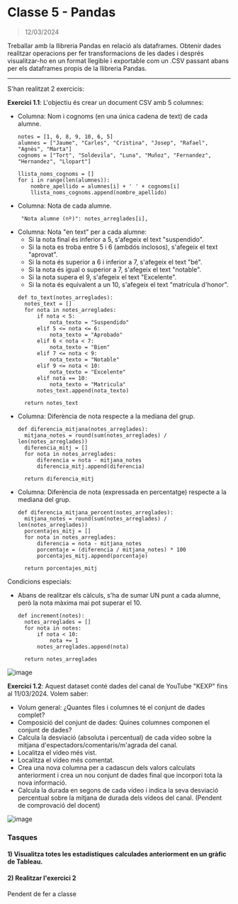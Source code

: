 # Classe 5 - Pandas
> 12/03/2024
>
Treballar amb la llibreria Pandas en relació als dataframes. Obtenir dades realitzar operacions per fer transformacions de les dades i després visualitzar-ho en un format llegible i exportable com un .CSV passant abans per els dataframes propis de la llibreria Pandas.
<hr>

S'han realitzat 2 exercicis: 

**Exercici 1.1**: L'objectiu és crear un document CSV amb 5 columnes:

- Columna: Nom i cognoms (en una única cadena de text) de cada alumne.
  ```
  notes = [1, 6, 8, 9, 10, 6, 5]
  alumnes = ["Jaume", "Carles", "Cristina", "Josep", "Rafael", "Agnès", "Marta"]
  cognoms = ["Tort", "Soldevila", "Luna", "Muñoz", "Fernandez", "Hernandez", "Llopart"]
  
  llista_noms_cognoms = []
  for i in range(len(alumnes)):
      nombre_apellido = alumnes[i] + ' ' + cognoms[i]
      llista_noms_cognoms.append(nombre_apellido)
  ```
- Columna: Nota de cada alumne.
  ```
   "Nota alumne (nº)": notes_arreglades[i],
  ```
- Columna: Nota "en text" per a cada alumne:
  - Si la nota final és inferior a 5, s'afegeix el text "suspendido".
  - Si la nota es troba entre 5 i 6 (ambdós inclosos), s'afegeix el text "aprovat".
  - Si la nota és superior a 6 i inferior a 7, s'afegeix el text "bé".
  - Si la nota és igual o superior a 7, s'afegeix el text "notable".
  - Si la nota supera el 9, s'afegeix el text "Excelente".
  - Si la nota és equivalent a un 10, s'afegeix el text "matrícula d'honor".
  ```
  def to_text(notes_arreglades):
    notes_text = []
    for nota in notes_arreglades:
        if nota < 5:
            nota_texto = "Suspendido"
        elif 5 <= nota <= 6:
            nota_texto = "Aprobado"
        elif 6 < nota < 7:
            nota_texto = "Bien"
        elif 7 <= nota < 9:
            nota_texto = "Notable"
        elif 9 <= nota < 10:
            nota_texto = "Excelente"
        elif nota == 10:
            nota_texto = "Matricula"
        notes_text.append(nota_texto)

    return notes_text
  ```
- Columna: Diferència de nota respecte a la mediana del grup.
  ```
  def diferencia_mitjana(notes_arreglades):
    mitjana_notes = round(sum(notes_arreglades) / len(notes_arreglades))
    diferencia_mitj = []
    for nota in notes_arreglades:
        diferencia = nota - mitjana_notes
        diferencia_mitj.append(diferencia)

    return diferencia_mitj
  ```
- Columna: Diferència de nota (expressada en percentatge) respecte a la mediana del grup.
  ```
  def diferencia_mitjana_percent(notes_arreglades):
    mitjana_notes = round(sum(notes_arreglades) / len(notes_arreglades))
    porcentajes_mitj = []
    for nota in notes_arreglades:
        diferencia = nota - mitjana_notes
        porcentaje = (diferencia / mitjana_notes) * 100
        porcentajes_mitj.append(porcentaje)

    return porcentajes_mitj
  ```
Condicions especials:
- Abans de realitzar els càlculs, s'ha de sumar UN punt a cada alumne, però la nota màxima mai pot superar el 10.
  ```
  def increment(notes):
    notes_arreglades = []
    for nota in notes:
        if nota < 10:
            nota += 1
        notes_arreglades.append(nota)

    return notes_arreglades
  ```
![image](https://github.com/albertarrebola08/bigdataUABopt4/assets/104431726/1dd00c76-127a-4809-b4cb-d663b0b7445f)

**Exercici 1.2**: Aquest dataset conté dades del canal de YouTube "KEXP" fins al 11/03/2024. Volem saber:

- Volum general: ¿Quantes files i columnes té el conjunt de dades complet?
- Composició del conjunt de dades: Quines columnes componen el conjunt de dades?
- Calcula la desviació (absoluta i percentual) de cada vídeo sobre la mitjana d'espectadors/comentaris/m'agrada del canal.
- Localitza el vídeo més vist.
- Localitza el vídeo més comentat.
- Crea una nova columna per a cadascun dels valors calculats anteriorment i crea un nou conjunt de dades final que incorpori tota la nova informació.
- Calcula la durada en segons de cada vídeo i indica la seva desviació percentual sobre la mitjana de durada dels vídeos del canal. (Pendent de comprovació del docent) 

![image](https://github.com/albertarrebola08/bigdataUABopt4/assets/104431726/afeacaea-1e38-4b3c-904b-2383011ea1fd)


### Tasques 
#### 1) Visualitza totes les estadístiques calculades anteriorment en un gràfic de Tableau.
#### 2) Realitzar l'exercici 2 
Pendent de fer a classe






